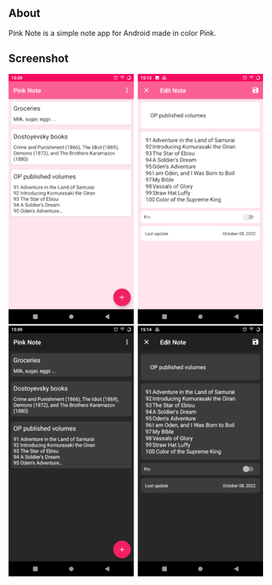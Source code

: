 ## About
Pink Note is a simple note app for Android made in color Pink.

## Screenshot
<img src="/screenshots/scr1.png" alt="scr" width="500"/>
<img src="/screenshots/scr2.png" alt="scr" width="500"/>